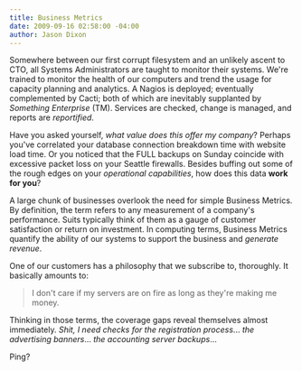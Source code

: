 ```yaml
---
title: Business Metrics
date: 2009-09-16 02:58:00 -04:00
author: Jason Dixon
---
```


Somewhere between our first corrupt filesystem and an unlikely ascent to CTO, all Systems Administrators are taught to monitor their systems. We're trained to monitor the health of our computers and trend the usage for capacity planning and analytics. A Nagios is deployed; eventually complemented by Cacti; both of which are inevitably supplanted by *Something Enterprise* (TM). Services are checked, change is managed, and reports are *reportified*.

Have you asked yourself, *what value does this offer my company*? Perhaps you've correlated your database connection breakdown time with website load time. Or you noticed that the FULL backups on Sunday coincide with excessive packet loss on your Seattle firewalls.  Besides buffing out some of the rough edges on your *operational capabilities*, how does this data **work for you**?

A large chunk of businesses overlook the need for simple Business Metrics. By definition, the term refers to any measurement of a company's performance. Suits typically think of them as a gauge of customer satisfaction or return on investment. In computing terms, Business Metrics quantify the ability of our systems to support the business and *generate revenue*.

One of our customers has a philosophy that we subscribe to, thoroughly. It basically amounts to:

> I don't care if my servers are on fire as long as they're making me money.

Thinking in those terms, the coverage gaps reveal themselves almost immediately. *Shit, I need checks for the registration process*... *the advertising banners*... *the accounting server backups*...

Ping?
